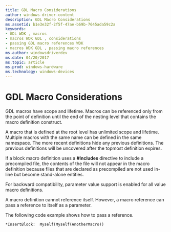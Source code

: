 ```yaml
---
title: GDL Macro Considerations
author: windows-driver-content
description: GDL Macro Considerations
ms.assetid: b1e3e32f-2f5f-47ae-b69b-7645ada59c2a
keywords:
- GDL WDK , macros
- macros WDK GDL , considerations
- passing GDL macro references WDK
- macros WDK GDL , passing macro references
ms.author: windowsdriverdev
ms.date: 04/20/2017
ms.topic: article
ms.prod: windows-hardware
ms.technology: windows-devices
---
```


# GDL Macro Considerations


GDL macros have scope and lifetime. Macros can be referenced only from the point of definition until the end of the nesting level that contains the macro definition construct.

A macro that is defined at the root level has unlimited scope and lifetime. Multiple macros with the same name can be defined in the same namespace. The more recent definitions hide any previous definitions. The previous definitions will be uncovered after the topmost definition expires.

If a block macro definition uses a **\#Includes** directive to include a precompiled file, the contents of the file will not appear in the macro definition because files that are declared as precompiled are not used in-line but become stand-alone entities.

For backward compatibility, parameter value support is enabled for all value macro definitions.

A macro definition cannot reference itself. However, a macro reference can pass a reference to itself as a parameter.

The following code example shows how to pass a reference.

```
*InsertBlock:  Myself(Myself(AnotherMacro))
```

 

 




